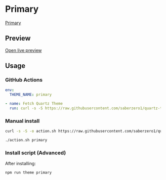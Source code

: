 # Primary

[Primary](#)

## Preview

[Open live preview](https://quartz-themes.github.io/primary/)

## Usage

### GitHub Actions

```yaml
env:
  THEME_NAME: primary
```

```yaml
- name: Fetch Quartz Theme
  run: curl -s -S https://raw.githubusercontent.com/saberzero1/quartz-themes/master/action.sh | bash -s -- $THEME_NAME
```

### Manual install

```bash
curl -s -S -o action.sh https://raw.githubusercontent.com/saberzero1/quartz-themes/master/action.sh

./action.sh primary
```

### Install script (Advanced)

After installing:

```bash
npm run theme primary
```
